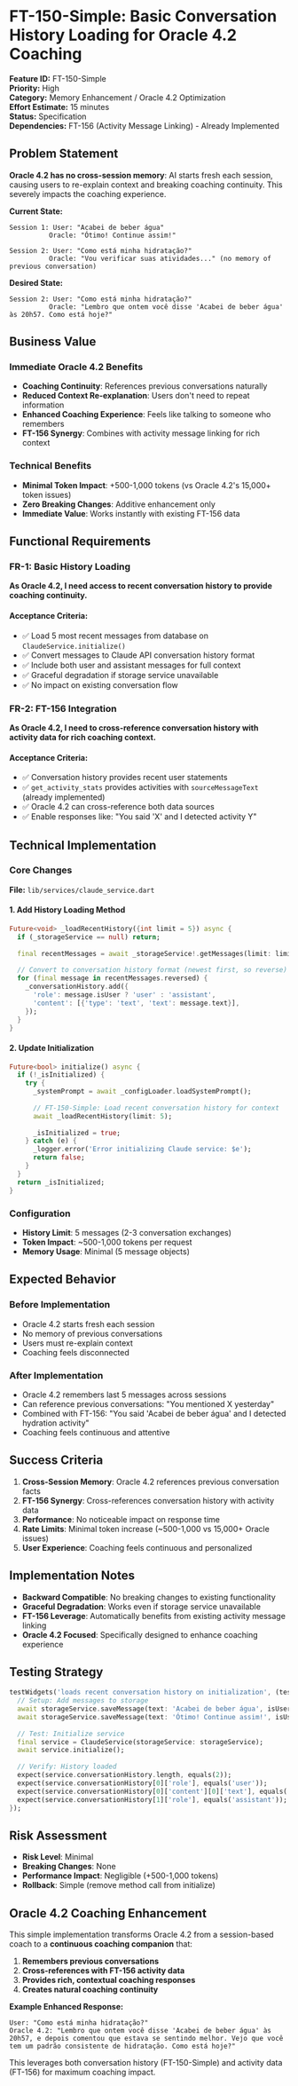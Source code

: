 # FT-150-Simple: Basic Conversation History Loading for Oracle 4.2 Coaching

**Feature ID:** FT-150-Simple  
**Priority:** High  
**Category:** Memory Enhancement / Oracle 4.2 Optimization  
**Effort Estimate:** 15 minutes  
**Status:** Specification  
**Dependencies:** FT-156 (Activity Message Linking) - Already Implemented  

## Problem Statement

**Oracle 4.2 has no cross-session memory**: AI starts fresh each session, causing users to re-explain context and breaking coaching continuity. This severely impacts the coaching experience.

**Current State:**
```
Session 1: User: "Acabei de beber água"
          Oracle: "Ótimo! Continue assim!"

Session 2: User: "Como está minha hidratação?"  
          Oracle: "Vou verificar suas atividades..." (no memory of previous conversation)
```

**Desired State:**
```
Session 2: User: "Como está minha hidratação?"
          Oracle: "Lembro que ontem você disse 'Acabei de beber água' às 20h57. Como está hoje?"
```

## Business Value

### Immediate Oracle 4.2 Benefits
- **Coaching Continuity**: References previous conversations naturally
- **Reduced Context Re-explanation**: Users don't need to repeat information
- **Enhanced Coaching Experience**: Feels like talking to someone who remembers
- **FT-156 Synergy**: Combines with activity message linking for rich context

### Technical Benefits
- **Minimal Token Impact**: +500-1,000 tokens (vs Oracle 4.2's 15,000+ token issues)
- **Zero Breaking Changes**: Additive enhancement only
- **Immediate Value**: Works instantly with existing FT-156 data

## Functional Requirements

### FR-1: Basic History Loading
**As Oracle 4.2, I need access to recent conversation history to provide coaching continuity.**

#### Acceptance Criteria:
- ✅ Load 5 most recent messages from database on `ClaudeService.initialize()`
- ✅ Convert messages to Claude API conversation history format
- ✅ Include both user and assistant messages for full context
- ✅ Graceful degradation if storage service unavailable
- ✅ No impact on existing conversation flow

### FR-2: FT-156 Integration
**As Oracle 4.2, I need to cross-reference conversation history with activity data for rich coaching context.**

#### Acceptance Criteria:
- ✅ Conversation history provides recent user statements
- ✅ `get_activity_stats` provides activities with `sourceMessageText` (already implemented)
- ✅ Oracle 4.2 can cross-reference both data sources
- ✅ Enable responses like: "You said 'X' and I detected activity Y"

## Technical Implementation

### Core Changes

**File:** `lib/services/claude_service.dart`

#### 1. Add History Loading Method
```dart
Future<void> _loadRecentHistory({int limit = 5}) async {
  if (_storageService == null) return;
  
  final recentMessages = await _storageService!.getMessages(limit: limit);
  
  // Convert to conversation history format (newest first, so reverse)
  for (final message in recentMessages.reversed) {
    _conversationHistory.add({
      'role': message.isUser ? 'user' : 'assistant',
      'content': [{'type': 'text', 'text': message.text}],
    });
  }
}
```

#### 2. Update Initialization
```dart
Future<bool> initialize() async {
  if (!_isInitialized) {
    try {
      _systemPrompt = await _configLoader.loadSystemPrompt();
      
      // FT-150-Simple: Load recent conversation history for context
      await _loadRecentHistory(limit: 5);
      
      _isInitialized = true;
    } catch (e) {
      _logger.error('Error initializing Claude service: $e');
      return false;
    }
  }
  return _isInitialized;
}
```

### Configuration
- **History Limit**: 5 messages (2-3 conversation exchanges)
- **Token Impact**: ~500-1,000 tokens per request
- **Memory Usage**: Minimal (5 message objects)

## Expected Behavior

### Before Implementation
- Oracle 4.2 starts fresh each session
- No memory of previous conversations
- Users must re-explain context
- Coaching feels disconnected

### After Implementation
- Oracle 4.2 remembers last 5 messages across sessions
- Can reference previous conversations: "You mentioned X yesterday"
- Combined with FT-156: "You said 'Acabei de beber água' and I detected hydration activity"
- Coaching feels continuous and attentive

## Success Criteria

1. **Cross-Session Memory**: Oracle 4.2 references previous conversation facts
2. **FT-156 Synergy**: Cross-references conversation history with activity data
3. **Performance**: No noticeable impact on response time
4. **Rate Limits**: Minimal token increase (~500-1,000 vs 15,000+ Oracle issues)
5. **User Experience**: Coaching feels continuous and personalized

## Implementation Notes

- **Backward Compatible**: No breaking changes to existing functionality
- **Graceful Degradation**: Works even if storage service unavailable
- **FT-156 Leverage**: Automatically benefits from existing activity message linking
- **Oracle 4.2 Focused**: Specifically designed to enhance coaching experience

## Testing Strategy

```dart
testWidgets('loads recent conversation history on initialization', (tester) async {
  // Setup: Add messages to storage
  await storageService.saveMessage(text: 'Acabei de beber água', isUser: true, type: MessageType.text);
  await storageService.saveMessage(text: 'Ótimo! Continue assim!', isUser: false, type: MessageType.text);
  
  // Test: Initialize service
  final service = ClaudeService(storageService: storageService);
  await service.initialize();
  
  // Verify: History loaded
  expect(service.conversationHistory.length, equals(2));
  expect(service.conversationHistory[0]['role'], equals('user'));
  expect(service.conversationHistory[0]['content'][0]['text'], equals('Acabei de beber água'));
  expect(service.conversationHistory[1]['role'], equals('assistant'));
});
```

## Risk Assessment

- **Risk Level**: Minimal
- **Breaking Changes**: None
- **Performance Impact**: Negligible (+500-1,000 tokens)
- **Rollback**: Simple (remove method call from initialize)

## Oracle 4.2 Coaching Enhancement

This simple implementation transforms Oracle 4.2 from a session-based coach to a **continuous coaching companion** that:

1. **Remembers previous conversations**
2. **Cross-references with FT-156 activity data**
3. **Provides rich, contextual coaching responses**
4. **Creates natural coaching continuity**

**Example Enhanced Response:**
```
User: "Como está minha hidratação?"
Oracle 4.2: "Lembro que ontem você disse 'Acabei de beber água' às 20h57, e depois comentou que estava se sentindo melhor. Vejo que você tem um padrão consistente de hidratação. Como está hoje?"
```

This leverages both conversation history (FT-150-Simple) and activity data (FT-156) for maximum coaching impact.
